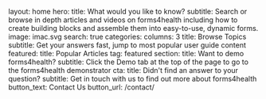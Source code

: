 layout: home hero: title: What would you like to know? subtitle: Search or browse in depth articles and videos on forms4health including how to create building blocks and assemble them into easy-to-use, dynamic forms. image: imac.svg search: true categories: columns: 3 title: Browse Topics subtitle: Get your answers fast, jump to most popular user guide content featured: title: Popular Articles tag: featured section: title: Want to demo forms4health? subtitle: Click the Demo tab at the top of the page to go to the forms4health demonstrator cta: title: Didn't find an answer to your question? subtitle: Get in touch with us to find out more about forms4health button_text: Contact Us button_url: /contact/